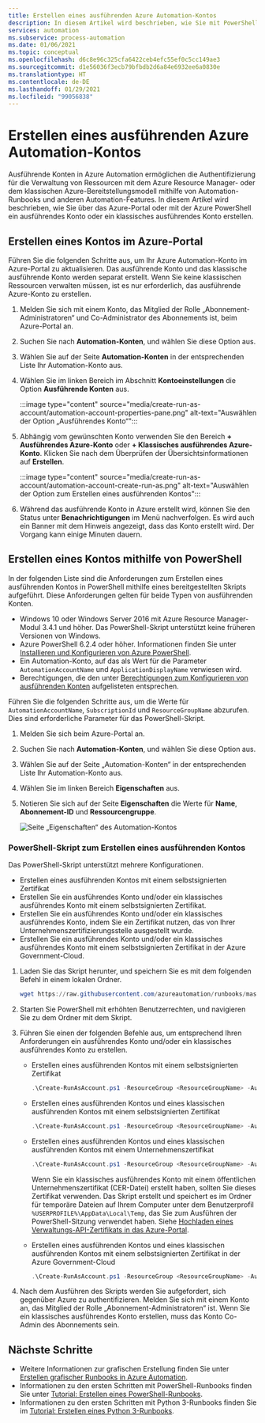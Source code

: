 ```yaml
---
title: Erstellen eines ausführenden Azure Automation-Kontos
description: In diesem Artikel wird beschrieben, wie Sie mit PowerShell oder über das Azure-Portal ein ausführendes Konto erstellen.
services: automation
ms.subservice: process-automation
ms.date: 01/06/2021
ms.topic: conceptual
ms.openlocfilehash: d6c8e96c325cfa6422ceb4efc55ef0c5cc149ae3
ms.sourcegitcommit: d1e56036f3ecb79bfbdb2d6a84e6932ee6a0830e
ms.translationtype: HT
ms.contentlocale: de-DE
ms.lasthandoff: 01/29/2021
ms.locfileid: "99056838"
---
```

# <a name="how-to-create-an-azure-automation-run-as-account"></a>Erstellen eines ausführenden Azure Automation-Kontos

Ausführende Konten in Azure Automation ermöglichen die Authentifizierung für die Verwaltung von Ressourcen mit dem Azure Resource Manager- oder dem klassischen Azure-Bereitstellungsmodell mithilfe von Automation-Runbooks und anderen Automation-Features. In diesem Artikel wird beschrieben, wie Sie über das Azure-Portal oder mit der Azure PowerShell ein ausführendes Konto oder ein klassisches ausführendes Konto erstellen.

## <a name="create-account-in-azure-portal"></a>Erstellen eines Kontos im Azure-Portal

Führen Sie die folgenden Schritte aus, um Ihr Azure Automation-Konto im Azure-Portal zu aktualisieren. Das ausführende Konto und das klassische ausführende Konto werden separat erstellt. Wenn Sie keine klassischen Ressourcen verwalten müssen, ist es nur erforderlich, das ausführende Azure-Konto zu erstellen.

1. Melden Sie sich mit einem Konto, das Mitglied der Rolle „Abonnement-Administratoren“ und Co-Administrator des Abonnements ist, beim Azure-Portal an.

2. Suchen Sie nach **Automation-Konten**, und wählen Sie diese Option aus.

3. Wählen Sie auf der Seite **Automation-Konten** in der entsprechenden Liste Ihr Automation-Konto aus.

4. Wählen Sie im linken Bereich im Abschnitt **Kontoeinstellungen** die Option **Ausführende Konten** aus.

    :::image type="content" source="media/create-run-as-account/automation-account-properties-pane.png" alt-text="Auswählen der Option „Ausführendes Konto“":::

5. Abhängig vom gewünschten Konto verwenden Sie den Bereich **+ Ausführendes Azure-Konto** oder **+ Klassisches ausführendes Azure-Konto**. Klicken Sie nach dem Überprüfen der Übersichtsinformationen auf **Erstellen**.

    :::image type="content" source="media/create-run-as-account/automation-account-create-run-as.png" alt-text="Auswählen der Option zum Erstellen eines ausführenden Kontos":::

6. Während das ausführende Konto in Azure erstellt wird, können Sie den Status unter **Benachrichtigungen** im Menü nachverfolgen. Es wird auch ein Banner mit dem Hinweis angezeigt, dass das Konto erstellt wird. Der Vorgang kann einige Minuten dauern.

## <a name="create-account-using-powershell"></a>Erstellen eines Kontos mithilfe von PowerShell

In der folgenden Liste sind die Anforderungen zum Erstellen eines ausführenden Kontos in PowerShell mithilfe eines bereitgestellten Skripts aufgeführt. Diese Anforderungen gelten für beide Typen von ausführenden Konten.

* Windows 10 oder Windows Server 2016 mit Azure Resource Manager-Modul 3.4.1 und höher. Das PowerShell-Skript unterstützt keine früheren Versionen von Windows.
* Azure PowerShell 6.2.4 oder höher. Informationen finden Sie unter [Installieren und Konfigurieren von Azure PowerShell](/powershell/azure/install-az-ps).
* Ein Automation-Konto, auf das als Wert für die Parameter `AutomationAccountName` und `ApplicationDisplayName` verwiesen wird.
* Berechtigungen, die den unter [Berechtigungen zum Konfigurieren von ausführenden Konten](automation-security-overview.md#permissions) aufgelisteten entsprechen.

Führen Sie die folgenden Schritte aus, um die Werte für `AutomationAccountName`, `SubscriptionId` und `ResourceGroupName` abzurufen. Dies sind erforderliche Parameter für das PowerShell-Skript.

1. Melden Sie sich beim Azure-Portal an.

1. Suchen Sie nach **Automation-Konten**, und wählen Sie diese Option aus.

1. Wählen Sie auf der Seite „Automation-Konten“ in der entsprechenden Liste Ihr Automation-Konto aus.

1. Wählen Sie im linken Bereich **Eigenschaften** aus.

1. Notieren Sie sich auf der Seite **Eigenschaften** die Werte für **Name**, **Abonnement-ID** und **Ressourcengruppe**.

   ![Seite „Eigenschaften“ des Automation-Kontos](media/create-run-as-account/automation-account-properties.png)

### <a name="powershell-script-to-create-a-run-as-account"></a>PowerShell-Skript zum Erstellen eines ausführenden Kontos

Das PowerShell-Skript unterstützt mehrere Konfigurationen.

* Erstellen eines ausführenden Kontos mit einem selbstsignierten Zertifikat
* Erstellen Sie ein ausführendes Konto und/oder ein klassisches ausführendes Konto mit einem selbstsignierten Zertifikat.
* Erstellen Sie ein ausführendes Konto und/oder ein klassisches ausführendes Konto, indem Sie ein Zertifikat nutzen, das von Ihrer Unternehmenszertifizierungsstelle ausgestellt wurde.
* Erstellen Sie ein ausführendes Konto und/oder ein klassisches ausführendes Konto mit einem selbstsignierten Zertifikat in der Azure Government-Cloud.

1. Laden Sie das Skript herunter, und speichern Sie es mit dem folgenden Befehl in einem lokalen Ordner.

    ```powershell
    wget https://raw.githubusercontent.com/azureautomation/runbooks/master/Utility/AzRunAs/Create-RunAsAccount.ps1 -outfile Create-RunAsAccount.ps1
    ```

2. Starten Sie PowerShell mit erhöhten Benutzerrechten, und navigieren Sie zu dem Ordner mit dem Skript.

3. Führen Sie einen der folgenden Befehle aus, um entsprechend Ihren Anforderungen ein ausführendes Konto und/oder ein klassisches ausführendes Konto zu erstellen.

    * Erstellen eines ausführenden Kontos mit einem selbstsignierten Zertifikat

        ```powershell
        .\Create-RunAsAccount.ps1 -ResourceGroup <ResourceGroupName> -AutomationAccountName <NameofAutomationAccount> -SubscriptionId <SubscriptionId> -ApplicationDisplayName <DisplayNameofAADApplication> -SelfSignedCertPlainPassword <StrongPassword> -CreateClassicRunAsAccount $false
        ```

    * Erstellen eines ausführenden Kontos und eines klassischen ausführenden Kontos mit einem selbstsignierten Zertifikat

        ```powershell
        .\Create-RunAsAccount.ps1 -ResourceGroup <ResourceGroupName> -AutomationAccountName <NameofAutomationAccount> -SubscriptionId <SubscriptionId> -ApplicationDisplayName <DisplayNameofAADApplication> -SelfSignedCertPlainPassword <StrongPassword> -CreateClassicRunAsAccount $true
        ```

    * Erstellen eines ausführenden Kontos und eines klassischen ausführenden Kontos mit einem Unternehmenszertifikat

        ```powershell
        .\Create-RunAsAccount.ps1 -ResourceGroup <ResourceGroupName> -AutomationAccountName <NameofAutomationAccount> -SubscriptionId <SubscriptionId> -ApplicationDisplayName <DisplayNameofAADApplication>  -SelfSignedCertPlainPassword <StrongPassword> -CreateClassicRunAsAccount $true -EnterpriseCertPathForRunAsAccount <EnterpriseCertPfxPathForRunAsAccount> -EnterpriseCertPlainPasswordForRunAsAccount <StrongPassword> -EnterpriseCertPathForClassicRunAsAccount <EnterpriseCertPfxPathForClassicRunAsAccount> -EnterpriseCertPlainPasswordForClassicRunAsAccount <StrongPassword>
        ```

        Wenn Sie ein klassisches ausführendes Konto mit einem öffentlichen Unternehmenszertifikat (CER-Datei) erstellt haben, sollten Sie dieses Zertifikat verwenden. Das Skript erstellt und speichert es im Ordner für temporäre Dateien auf Ihrem Computer unter dem Benutzerprofil `%USERPROFILE%\AppData\Local\Temp`, das Sie zum Ausführen der PowerShell-Sitzung verwendet haben. Siehe [Hochladen eines Verwaltungs-API-Zertifikats in das Azure-Portal](../cloud-services/cloud-services-configure-ssl-certificate-portal.md).

    * Erstellen eines ausführenden Kontos und eines klassischen ausführenden Kontos mit einem selbstsignierten Zertifikat in der Azure Government-Cloud

        ```powershell
        .\Create-RunAsAccount.ps1 -ResourceGroup <ResourceGroupName> -AutomationAccountName <NameofAutomationAccount> -SubscriptionId <SubscriptionId> -ApplicationDisplayName <DisplayNameofAADApplication> -SelfSignedCertPlainPassword <StrongPassword> -CreateClassicRunAsAccount $true -EnvironmentName AzureUSGovernment
        ```

4. Nach dem Ausführen des Skripts werden Sie aufgefordert, sich gegenüber Azure zu authentifizieren. Melden Sie sich mit einem Konto an, das Mitglied der Rolle „Abonnement-Administratoren“ ist. Wenn Sie ein klassisches ausführendes Konto erstellen, muss das Konto Co-Admin des Abonnements sein.

## <a name="next-steps"></a>Nächste Schritte

* Weitere Informationen zur grafischen Erstellung finden Sie unter [Erstellen grafischer Runbooks in Azure Automation](automation-graphical-authoring-intro.md).
* Informationen zu den ersten Schritten mit PowerShell-Runbooks finden Sie unter [Tutorial: Erstellen eines PowerShell-Runbooks](learn/automation-tutorial-runbook-textual-powershell.md).
* Informationen zu den ersten Schritten mit Python 3-Runbooks finden Sie im [Tutorial: Erstellen eines Python 3-Runbooks](learn/automation-tutorial-runbook-textual-python-3.md).